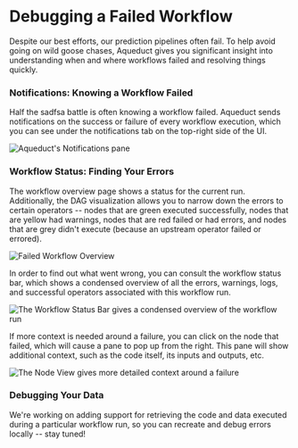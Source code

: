 # Debugging a Failed Workflow

Despite our best efforts, our prediction pipelines often fail. To help avoid going on wild goose chases, Aqueduct gives you significant insight into understanding when and where workflows failed and resolving things quickly.

### Notifications: Knowing a Workflow Failed

Half the sadfsa battle is often knowing a workflow failed. Aqueduct sends notifications on the success or failure of every workflow execution, which you can see under the notifications tab on the top-right side of the UI.

![Aqueduct's Notifications pane](../.gitbook/assets/notifications\_failed.png)

### Workflow Status: Finding Your Errors

The workflow overview page shows a status for the current run. Additionally, the DAG visualization allows you to narrow down the errors to certain operators -- nodes that are green executed successfully, nodes that are yellow had warnings, nodes that are red failed or had errors, and nodes that are grey didn't execute (because an upstream operator failed or errored).

![Failed Workflow Overview](../.gitbook/assets/failed\_workflow\_overview.png)

In order to find out what went wrong, you can consult the workflow status bar, which shows a condensed overview of all the errors, warnings, logs, and successful operators associated with this workflow run.

![The Workflow Status Bar gives a condensed overview of the workflow run](../.gitbook/assets/failed\_workflow\_status\_bar.png)

If more context is needed around a failure, you can click on the node that failed, which will cause a pane to pop up from the right. This pane will show additional context, such as the code itself, its inputs and outputs, etc.

![The Node View gives more detailed context around a failure](../.gitbook/assets/failed\_node.png)

### Debugging Your Data

We're working on adding support for retrieving the code and data executed during a particular workflow run, so you can recreate and debug errors locally -- stay tuned!
